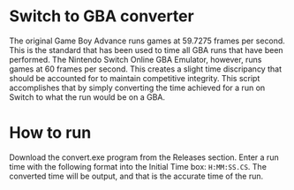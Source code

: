 # Switch to GBA converter

The original Game Boy Advance runs games at 59.7275 frames per second. This is the standard that has been used to time all GBA runs that have been performed. The Nintendo Switch Online GBA Emulator, however, runs games at 60 frames per second. This creates a slight time discripancy that should be accounted for to maintain competitive integrity. This script accomplishes that by simply converting the time achieved for a run on Switch to what the run would be on a GBA.

# How to run

Download the convert.exe program from the Releases section. 
Enter a run time with the following format into the Initial Time box: ``H:MM:SS.CS``. The converted time will be output, and that is the accurate time of the run.
